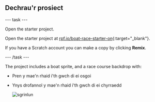 ## Dechrau'r prosiect

\--- task \---

Open the starter project.

Open the starter project at [rpf.io/boat-race-starter-on](https://rpf.io/boat-race-starter-on){:target="_blank"}.

If you have a Scratch account you can make a copy by clicking **Remix**.

\--- /task \---

The project includes a boat sprite, and a race course backdrop with:

- Pren y mae'n rhaid i'th gwch di ei osgoi
- Ynys drofannol y mae'n rhaid i'th gwch di ei chyrraedd
    
    ![sgrinlun](images/boat-starter.png)